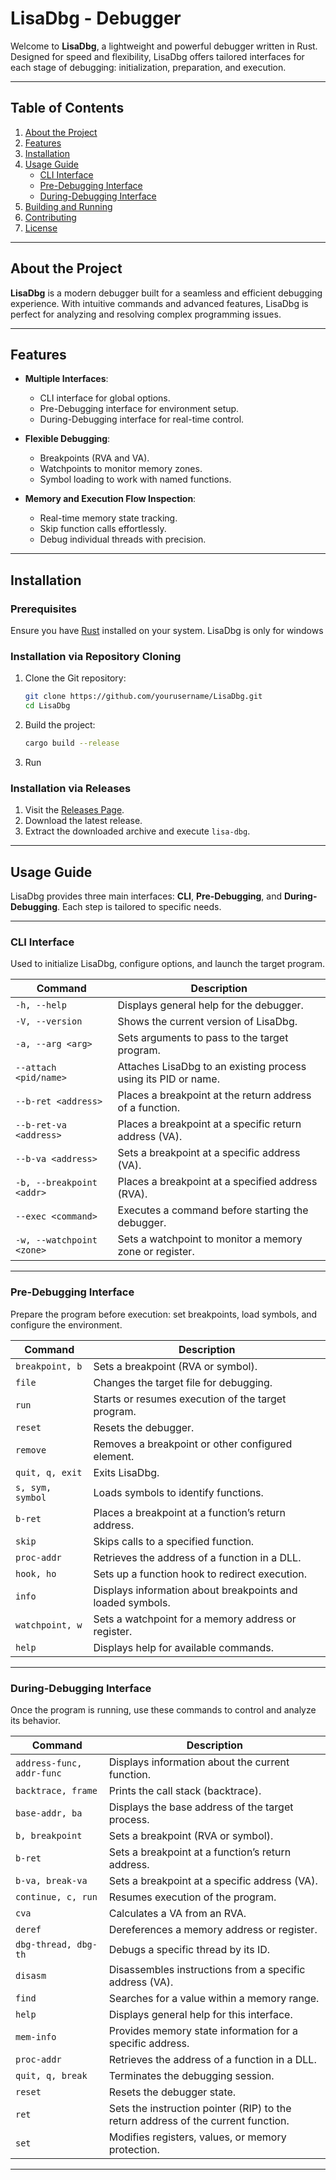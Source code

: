# LisaDbg - Debugger

Welcome to **LisaDbg**, a lightweight and powerful debugger written in Rust. Designed for speed and flexibility, LisaDbg offers tailored interfaces for each stage of debugging: initialization, preparation, and execution.

---

## Table of Contents

1. [About the Project](#about-the-project)  
2. [Features](#features)  
3. [Installation](#installation)  
4. [Usage Guide](#usage-guide)  
   - [CLI Interface](#cli-interface)  
   - [Pre-Debugging Interface](#pre-debugging-interface)  
   - [During-Debugging Interface](#during-debugging-interface)  
5. [Building and Running](#building-and-running)  
6. [Contributing](#contributing)  
7. [License](#license)

---

## About the Project

**LisaDbg** is a modern debugger built for a seamless and efficient debugging experience. With intuitive commands and advanced features, LisaDbg is perfect for analyzing and resolving complex programming issues.

---

## Features

- **Multiple Interfaces**:  
  - CLI interface for global options.  
  - Pre-Debugging interface for environment setup.  
  - During-Debugging interface for real-time control.  

- **Flexible Debugging**:  
  - Breakpoints (RVA and VA).  
  - Watchpoints to monitor memory zones.  
  - Symbol loading to work with named functions.  

- **Memory and Execution Flow Inspection**:  
  - Real-time memory state tracking.  
  - Skip function calls effortlessly.  
  - Debug individual threads with precision.  

---

## Installation

### Prerequisites

Ensure you have [Rust](https://rustup.rs/) installed on your system. LisaDbg is only for windows

### Installation via Repository Cloning

1. Clone the Git repository:  
   ```bash
   git clone https://github.com/yourusername/LisaDbg.git
   cd LisaDbg
   ```

2. Build the project:  
   ```bash
   cargo build --release
   ```

3. Run

### Installation via Releases

1. Visit the [Releases Page](https:/r3yl4h/LisaDbg/releases).  
2. Download the latest release.  
3. Extract the downloaded archive and execute `lisa-dbg`.

---

## Usage Guide

LisaDbg provides three main interfaces: **CLI**, **Pre-Debugging**, and **During-Debugging**. Each step is tailored to specific needs.

---

### CLI Interface

Used to initialize LisaDbg, configure options, and launch the target program.  

| **Command**               | **Description**                                                                  |
|---------------------------|----------------------------------------------------------------------------------|
| `-h, --help`              | Displays general help for the debugger.                                          |
| `-V, --version`           | Shows the current version of LisaDbg.                                            |
| `-a, --arg <arg>`         | Sets arguments to pass to the target program.                                    |
| `--attach <pid/name>`     | Attaches LisaDbg to an existing process using its PID or name.                   |
| `--b-ret <address>`       | Places a breakpoint at the return address of a function.                         |
| `--b-ret-va <address>`    | Places a breakpoint at a specific return address (VA).                           |
| `--b-va <address>`        | Sets a breakpoint at a specific address (VA).                                    |
| `-b, --breakpoint <addr>` | Places a breakpoint at a specified address (RVA).                                |
| `--exec <command>`        | Executes a command before starting the debugger.                                 |
| `-w, --watchpoint <zone>` | Sets a watchpoint to monitor a memory zone or register.                          |

---

### Pre-Debugging Interface

Prepare the program before execution: set breakpoints, load symbols, and configure the environment.  

| **Command**               | **Description**                                                                  |
|---------------------------|----------------------------------------------------------------------------------|
| `breakpoint, b`           | Sets a breakpoint (RVA or symbol).                                               |
| `file`                    | Changes the target file for debugging.                                           |
| `run`                     | Starts or resumes execution of the target program.                               |
| `reset`                   | Resets the debugger.                                                             |
| `remove`                  | Removes a breakpoint or other configured element.                                |
| `quit, q, exit`           | Exits LisaDbg.                                                                   |
| `s, sym, symbol`          | Loads symbols to identify functions.                                             |
| `b-ret`                   | Places a breakpoint at a function’s return address.                              |
| `skip`                    | Skips calls to a specified function.                                             |
| `proc-addr`               | Retrieves the address of a function in a DLL.                                    |
| `hook, ho`                | Sets up a function hook to redirect execution.                                   |
| `info`                    | Displays information about breakpoints and loaded symbols.                       |
| `watchpoint, w`           | Sets a watchpoint for a memory address or register.                              |
| `help`                    | Displays help for available commands.                                            |

---

### During-Debugging Interface

Once the program is running, use these commands to control and analyze its behavior.  

| **Command**               | **Description**                                                                  |
|---------------------------|----------------------------------------------------------------------------------|
| `address-func, addr-func` | Displays information about the current function.                                 |
| `backtrace, frame`        | Prints the call stack (backtrace).                                               |
| `base-addr, ba`           | Displays the base address of the target process.                                 |
| `b, breakpoint`           | Sets a breakpoint (RVA or symbol).                                               |
| `b-ret`                   | Sets a breakpoint at a function’s return address.                                |
| `b-va, break-va`          | Sets a breakpoint at a specific address (VA).                                    |
| `continue, c, run`        | Resumes execution of the program.                                                |
| `cva`                     | Calculates a VA from an RVA.                                                     |
| `deref`                   | Dereferences a memory address or register.                                       |
| `dbg-thread, dbg-th`      | Debugs a specific thread by its ID.                                              |
| `disasm`                  | Disassembles instructions from a specific address (VA).                          |
| `find`                    | Searches for a value within a memory range.                                      |
| `help`                    | Displays general help for this interface.                                        |
| `mem-info`                | Provides memory state information for a specific address.                        |
| `proc-addr`               | Retrieves the address of a function in a DLL.                                    |
| `quit, q, break`          | Terminates the debugging session.                                                |
| `reset`                   | Resets the debugger state.                                                       |
| `ret`                     | Sets the instruction pointer (RIP) to the return address of the current function.|
| `set`                     | Modifies registers, values, or memory protection.                                |

---
